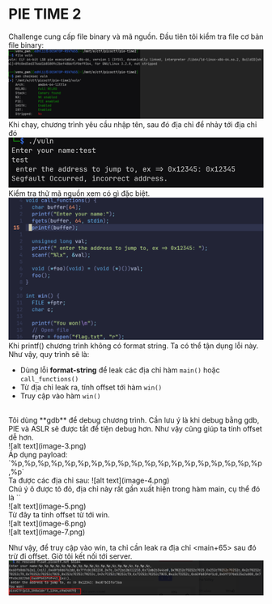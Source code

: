 # PIE TIME 2
Challenge cung cấp file binary và mã nguồn. Đầu tiên tôi kiểm tra file cơ bản file binary: <br>
![alt text](image.png)
<br>
Khi chạy, chương trình yêu cầu nhập tên, sau đó địa chỉ để nhảy tới địa chỉ đó<br>
![alt text](image-1.png)
<br>
Kiểm tra thử mã nguồn xem có gì đặc biệt. <br>
![alt text](image-2.png)
<br>
Khi printf() chương trình không có format string. Ta có thể tận dụng lỗi này.<br>
Như vậy, quy trình sẽ là:<br>
- Dùng lỗi **format-string** để leak các địa chỉ hàm `main()` hoặc `call_functions()`
- Từ địa chỉ leak ra, tính offset tới hàm `win()`
- Truy cập vào hàm `win()`
<br>
Tôi dùng **gdb** để debug chương trình. Cần lưu ý là khi debug bằng gdb, PIE và ASLR sẽ được tắt để tiện debug hơn. Như vậy cũng giúp ta tính offset dễ hơn.<br>
![alt text](image-3.png)
<br>
Áp dụng payload: `%p,%p,%p,%p,%p,%p,%p,%p,%p,%p,%p,%p,%p,%p,%p,%p,%p,%p,%p,%p`
<br>
Ta được các địa chỉ sau:
![alt text](image-4.png)
<br>
Chú ý ô được tô đỏ, địa chỉ này rất gần xuất hiện trong hàm main, cụ thể đó là `<main+65>`<br>
![alt text](image-5.png)
<br>
Từ đây ta tính offset từ <main+65> tới win.
<br>
![alt text](image-6.png)
<br>
![alt text](image-7.png)
<br>

Như vậy, để truy cập vào win, ta chỉ cần leak ra địa chỉ <main+65> sau đó trừ đi offset. Giờ tôi kết nối tới server.
<br>
![alt text](image-8.png)